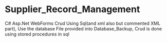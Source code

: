 # Supplier_Record_Management
C# Asp.Net WebForms Crud Using Sql(and xml also but commented XML part),
Use the database File provided into Database_Backup,
Crud is done using stored procedures in sql
